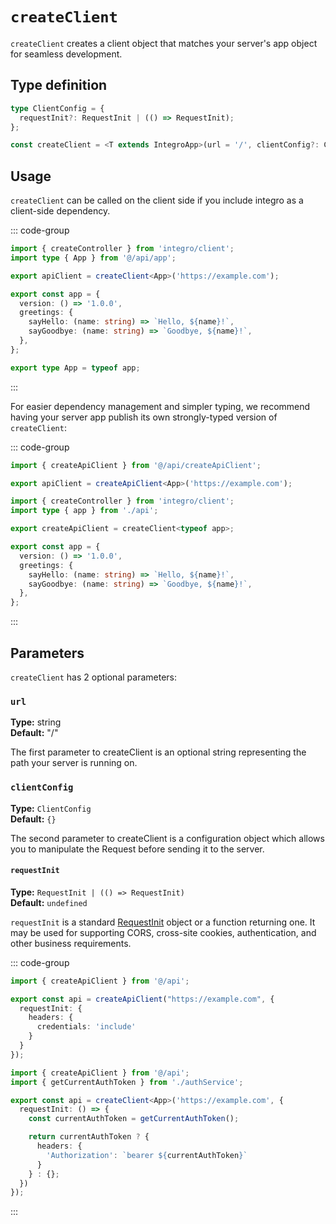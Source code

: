 # `createClient`

`createClient` creates a client object that matches your server's app object for seamless development.

## Type definition

```ts
type ClientConfig = {
  requestInit?: RequestInit | (() => RequestInit);
};

const createClient = <T extends IntegroApp>(url = '/', clientConfig?: ClientConfig) => IntegroClient;
```

## Usage

`createClient` can be called on the client side if you include integro as a client-side dependency.

::: code-group

```ts [Client-side apiClient.ts]
import { createController } from 'integro/client';
import type { App } from '@/api/app';

export apiClient = createClient<App>('https://example.com');
```

```ts [Server-side app.ts]
export const app = {
  version: () => '1.0.0',
  greetings: {
    sayHello: (name: string) => `Hello, ${name}!`,
    sayGoodbye: (name: string) => `Goodbye, ${name}!`,
  },
};

export type App = typeof app;
```

:::

For easier dependency management and simpler typing, we recommend having your server app publish its own strongly-typed version of `createClient`:

::: code-group

```ts [Client-side apiClient.ts]
import { createApiClient } from '@/api/createApiClient';

export apiClient = createApiClient<App>('https://example.com');
```

```ts [Server-side createApiClient.ts]
import { createController } from 'integro/client';
import type { app } from './api';

export createApiClient = createClient<typeof app>;
```

```ts [Server-side app.ts]
export const app = {
  version: () => '1.0.0',
  greetings: {
    sayHello: (name: string) => `Hello, ${name}!`,
    sayGoodbye: (name: string) => `Goodbye, ${name}!`,
  },
};
```

:::

## Parameters

`createClient` has 2 optional parameters:

### `url`

**Type:** string<br>
**Default:** "/"

The first parameter to createClient is an optional string representing the path your server is running on.

### `clientConfig`

**Type:** `ClientConfig`<br>
**Default:** `{}`

The second parameter to createClient is a configuration object which allows you to manipulate the Request before sending it to the server.

#### `requestInit`

**Type:** `RequestInit | (() => RequestInit)`<br>
**Default:** `undefined`

`requestInit` is a standard [RequestInit](https://developer.mozilla.org/en-US/docs/Web/API/Request/Request) object or a function returning one.
It may be used for supporting CORS, cross-site cookies, authentication, and other business requirements.

::: code-group

```ts [Allow cross-domain cookies]
import { createApiClient } from '@/api';

export const api = createApiClient("https://example.com", {
  requestInit: {
    headers: {
      credentials: 'include'
    }
  }
});
```

```ts [Set auth header]
import { createApiClient } from '@/api';
import { getCurrentAuthToken } from './authService';

export const api = createClient<App>('https://example.com', {
  requestInit: () => {
    const currentAuthToken = getCurrentAuthToken();

    return currentAuthToken ? {
      headers: {
        'Authorization': `bearer ${currentAuthToken}`
      }
    } : {};
  })
});
```

:::
